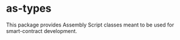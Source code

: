 # as-types

This package provides Assembly Script classes meant to be used for smart-contract development.
